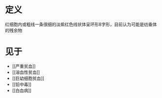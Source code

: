 # 定义
红细胞内或粗线一条很细的淡紫红色线状体呈环形8字形，目前认为可能是纺垂体的残余物
# 见于
- [[严重贫血]]
- [[溶血性贫血]]
- [[巨幼细胞贫血]]
- [[铅中毒]]
- [[白血病]]